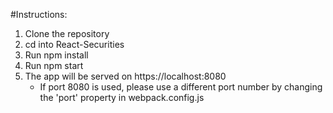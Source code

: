 #Instructions:

1. Clone the repository
2. cd into React-Securities
3. Run npm install
4. Run npm start
5. The app will be served on https://localhost:8080 
   - If port 8080 is used, please use a different port number by changing the 'port' property in webpack.config.js






